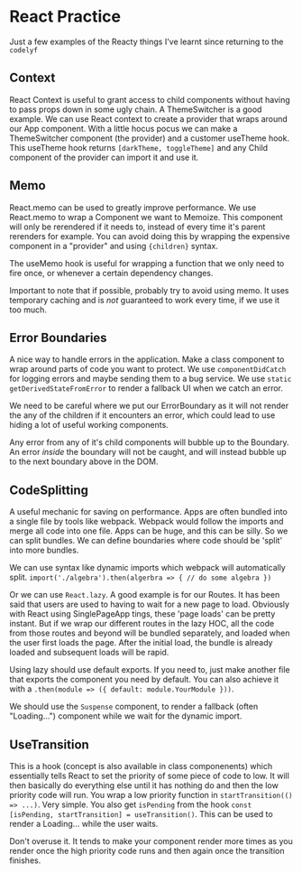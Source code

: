 # React Practice

Just a few examples of the Reacty things I've learnt since returning to the `codelyf`

## Context

React Context is useful to grant access to child components without having to pass props down in some ugly chain. 
A ThemeSwitcher is a good example. We can use React context to create a provider that wraps around our App component.
With a little hocus pocus we can make a ThemeSwitcher component (the provider) and a customer useTheme hook. This useTheme hook returns `[darkTheme, toggleTheme]` and any Child component of the provider can import it and use it.

## Memo

React.memo can be used to greatly improve performance. We use React.memo to wrap a Component we want to Memoize. This component will only be rerendered if it needs to, instead of every time it's parent rerenders for example. You can avoid doing this by wrapping the expensive component in a "provider" and using `{children}` syntax. 

The useMemo hook is useful for wrapping a function that we only need to fire once, or whenever a certain dependency changes.

Important to note that if possible, probably try to avoid using memo. It uses temporary caching and is _not_ guaranteed to work every time, if we use it too much.

## Error Boundaries

A nice way to handle errors in the application. Make a class component to wrap around parts of code you want to protect. We use `componentDidCatch` for logging errors and maybe sending them to a bug service. We use `static getDerivedStateFromError` to render a fallback UI when we catch an error. 

We need to be careful where we put our ErrorBoundary  as it will not render the any of the children if it encounters an error, which could lead to use hiding a lot of useful working components.

Any error from any of it's child components will bubble up to the Boundary. An error _inside_ the boundary will not be caught, and will instead bubble up to the next boundary above in the DOM. 

## CodeSplitting

A useful mechanic for saving on performance. Apps are often bundled into a single file by tools like webpack. Webpack would follow the imports and merge all code into one file. Apps can be huge, and this can be silly. So we can split bundles. We can define boundaries where code should be 'split' into more bundles. 

We can use syntax like dynamic imports which webpack will automatically split. `import('./algebra').then(algerbra => { // do some algebra })` 

Or we can use `React.lazy`. A good example is for our Routes. It has been said that users are used to having to wait for a new page to load. Obviously with React using SinglePageApp tings, these 'page loads' can be pretty instant. But if we wrap our different routes in the lazy HOC, all the code from those routes and beyond will be bundled separately, and loaded when the user first loads the page. After the initial load, the bundle is already loaded and subsequent loads will be rapid. 

Using lazy should use default exports. If you need to, just make another file that exports the component you need by default. You can also achieve it with a `.then(module => ({ default: module.YourModule }))`. 

We should use the `Suspense` component, to render a fallback (often "Loading...") component while we wait for the dynamic import.

## UseTransition

This is a hook (concept is also available in class componenents) which essentially tells React to set the priority of some piece of code to low. It will then basically do everything else until it has nothing do and then the low priority code will run. You wrap a low priority function in `startTransition(() => ...)`. Very simple. You also get `isPending` from the hook `const [isPending, startTransition] = useTransition()`. This can be used to render a Loading... while the user waits.

Don't overuse it. It tends to make your component render more times as you render once the high priority code runs and then again once the transition finishes. 